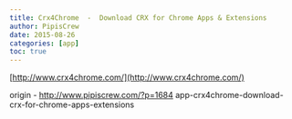 ```yaml
---
title: Crx4Chrome  -  Download CRX for Chrome Apps & Extensions
author: PipisCrew
date: 2015-08-26
categories: [app]
toc: true
---
```


[http://www.crx4chrome.com/](http://www.crx4chrome.com/)

origin - http://www.pipiscrew.com/?p=1684 app-crx4chrome-download-crx-for-chrome-apps-extensions